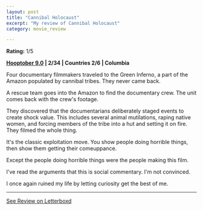 ```yaml
---
layout: post
title: "Cannibal Holocaust"
excerpt: "My review of Cannibal Holocaust"
category: movie_review

---
```


**Rating:** 1/5

<b><a href="https://boxd.it/pOmcY" title="Hooptober 9.0">Hooptober 9.0</a> | 2/34 | Countries 2/6 | Columbia</b>

Four documentary filmmakers traveled to the Green Inferno, a part of the Amazon populated by cannibal tribes. They never came back.

A rescue team goes into the Amazon to find the documentary crew. The unit comes back with the crew's footage.

They discovered that the documentarians deliberately staged events to create shock value. This includes several animal mutilations, raping native women, and forcing members of the tribe into a hut and setting it on fire. They filmed the whole thing.

It's the classic exploitation move. You show people doing horrible things, then show them getting their comeuppance.

Except the people doing horrible things were the people making this film.

I've read the arguments that this is social commentary. I'm not convinced.

I once again ruined my life by letting curiosity get the best of me.

<hr>

[See Review on Letterboxd](https://boxd.it/56fL0V)

